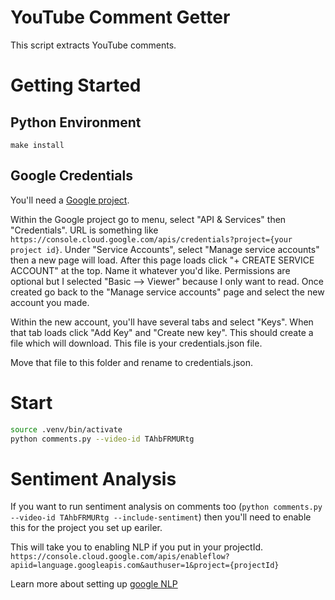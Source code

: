 # YouTube Comment Getter

This script extracts YouTube comments.

# Getting Started

## Python Environment

`make install`

## Google Credentials

You'll need a [Google project](https://developers.google.com/workspace/guides/create-project).

Within the Google project go to menu, select "API & Services" then "Credentials". URL is something like `https://console.cloud.google.com/apis/credentials?project={your project id}`. Under "Service Accounts", select "Manage service accounts" then a new page will load. After this page loads click "+ CREATE SERVICE ACCOUNT" at the top. Name it whatever you'd like. Permissions are optional but I selected "Basic --> Viewer" because I only want to read. Once created go back to the "Manage service accounts" page and select the new account you made.

Within the new account, you'll have several tabs and select "Keys". When that tab loads click "Add Key" and "Create new key". This should create a file which will download. This file is your credentials.json file. 

Move that file to this folder and rename to credentials.json. 

# Start

``` bash
source .venv/bin/activate
python comments.py --video-id TAhbFRMURtg
```

# Sentiment Analysis

If you want to run sentiment analysis on comments too (`python comments.py --video-id TAhbFRMURtg
 --include-sentiment`) then you'll need to enable this for the project you set up eariler.

This will take you to enabling NLP if you put in your projectId.
`https://console.cloud.google.com/apis/enableflow?apiid=language.googleapis.com&authuser=1&project={projectId}`

Learn more about setting up [google NLP](https://cloud.google.com/python/docs/reference/language/latest)
